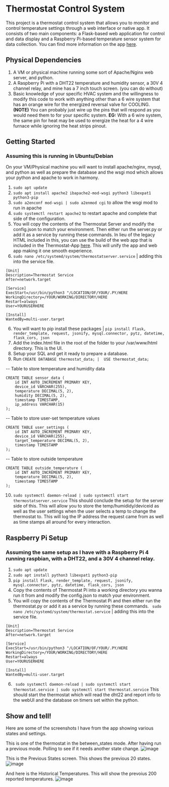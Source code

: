 

# Thermostat Control System

This project is a thermostat control system that allows you to monitor and control temperature settings through a web interface or native app. It consists of two main components: a Flask-based web application for control and data display and a Raspberry Pi-based temperature sensor system for data collection. You can find more information on the app [here](https://github.com/AlexGeddylfson/Thermostat-App).

## Physical Dependencies

1. A VM or physical machine running some sort of Apache/Nginx web server, and python.
2. A Raspberry Pi with a DHT22 temperature and humidity sensor, a 30V 4 channel relay, and mine has a 7 inch touch screen. (you can do without)
3. Basic knowledge of your specific HVAC system and the willingness to modify this code to work with anything other than a 6 wire system that has an orange wire for the energized reversal valve for COOLING. **(NOTE)** You can probably just wire up the pins that will respond as you would need them to for your specific system. 
**EG:** With a 6 wire system, the same pin for heat may be used to energize the heat for a 4 wire furnace while ignoring the heat strips pinout.  

## Getting Started 
### Assuming this is running in Ubuntu/Debian

On your VM/Physical machine you will want to install apache/nginx, mysql, and python as well as prepare the database and the wsgi mod which allows your python and apache to work in harmony. 
1. ```sudo apt update```
2. ```sudo apt install apache2 ibapache2-mod-wsgi python3 libexpat1 python3-pip```
3. ```sudo a2enconf mod-wsgi | sudo a2enmod cgi``` to allow the wsgi mod to run in apache
4. ```sudo systemctl restart apache2``` to restart apache and complete that side of the configuration. 
5. You will copy the contents of the Thermostat Server and modify the config.json to match your environment. Then either run the server.py or add it as a service by running these commands. In lieu of the legacy HTML included in this, you can use the build of the web app that is included in the Thermostat-App [here](https://github.com/AlexGeddylfson/Thermostat-App/releases). This will unify the app and web app making it one smooth experience.
6. ```sudo nano /etc/systemd/system/thermostatserver.service``` | adding this into the service file. 
```
[Unit]
Description=Thermostat Service
After=network.target

[Service]
ExecStart=/usr/bin/python3 "/LOCATION/OF/YOUR/.PY/HERE
WorkingDirectory=/YOUR/WORKING/DIRECTORY/HERE
Restart=always
User=YOURUSERHERE

[Install]
WantedBy=multi-user.target
```
6.  You will want to pip install these packages | ```pip install Flask, render_template, request, jsonify, mysql.connector, pytz, datetime, flask_cors, json```
7.  Add the index.html file in the root of the folder to your /var/www/html directory. This is the UI. 
8.  Setup your SQL and get it ready to prepare a database. 
9.  Run ```CREATE DATABASE thermostat_data; | 
USE thermostat_data;```

-- Table to store temperature and humidity data
```
CREATE TABLE sensor_data (
    id INT AUTO_INCREMENT PRIMARY KEY,
    device_id VARCHAR(255),
    temperature DECIMAL(5, 2),
    humidity DECIMAL(5, 2),
    timestamp TIMESTAMP,
    ip_address VARCHAR(15)
);
```
-- Table to store user-set temperature values
```
CREATE TABLE user_settings (
    id INT AUTO_INCREMENT PRIMARY KEY,
    device_id VARCHAR(255),
    target_temperature DECIMAL(5, 2),
    timestamp TIMESTAMP
);
```
-- Table to store outside temperature
```
CREATE TABLE outside_temperature (
    id INT AUTO_INCREMENT PRIMARY KEY,
    temperature DECIMAL(5, 2),
    timestamp TIMESTAMP
);
```
10. ``` sudo systemctl daemon-reload | sudo systemctl start thermostatserver.service ```
This should conclude the setup for the server side of this. This will allow you to store the temp/humididy/deviceid as well as the user settings when the user selects a temp to change the thermostat to. This will log the IP address the request came from as well as time stamps all around for every interaction. 


## Raspberry Pi Setup
### Assuming the same setup as I have with a Raspberry Pi 4 running raspbian, with a DHT22, and a 30V 4 channel relay.  

1. ```sudo apt update```
2. ```sudo apt install python3 libexpat1 python3-pip```
3. ```pip install Flask, render_template, request, jsonify, mysql.connector, pytz, datetime, flask_cors, json```
4. Copy the contents of Thermostat Pi into a working directory you wanna run it from and modify the config.json to match your environment. 
5. You will copy the contents of the Thermostat Pi and then either run the thermostat.py or add it as a service by running these commands. ``` sudo nano /etc/systemd/system/thermostat.service``` | adding this into the service file. 
```
[Unit]
Description=Thermostat Service
After=network.target

[Service]
ExecStart=/usr/bin/python3 "/LOCATION/OF/YOUR/.PY/HERE
WorkingDirectory=/YOUR/WORKING/DIRECTORY/HERE
Restart=always
User=YOURUSERHERE

[Install]
WantedBy=multi-user.target
```

6. ``` sudo systemctl daemon-reload | sudo systemctl start thermostat.service | sudo systemctl start thermostat.service```
This should start the thermostat which will read the dht22 and report info to the webUI and the database on timers set within the python. 

## Show and tell!
Here are some of the screenshots I have from the app showing various states and settings. 

This is one of the thermostat in the between_states mode. After having run a previous mode. Polling to see if it needs another state change. 
![image](https://github.com/AlexGeddylfson/RPI-Thermostat/assets/8376599/609ca249-3731-47d1-a962-5ef1438af91d)

This is the Previous States screen. This shows the previous 20 states. 
![image](https://github.com/AlexGeddylfson/RPI-Thermostat/assets/8376599/b8a2972f-df75-484d-acbc-07e979a366ce)

And here is the Historical Temperatures. This will show the prevoius 200 reported temperatures. 
![image](https://github.com/AlexGeddylfson/RPI-Thermostat/assets/8376599/06d76689-ca42-41b8-902b-775f07e7a728)



